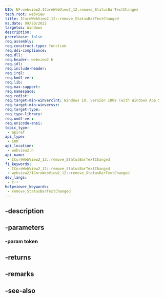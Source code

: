 ```yaml
---
UID: NF:webview2.ICoreWebView2_12.remove_StatusBarTextChanged
tech.root: webview
title: ICoreWebView2_12::remove_StatusBarTextChanged
ms.date: 09/20/2022
targetos: Windows
description: 
prerelease: false
req.assembly: 
req.construct-type: function
req.ddi-compliance: 
req.dll: 
req.header: webview2.h
req.idl: 
req.include-header: 
req.irql: 
req.kmdf-ver: 
req.lib: 
req.max-support: 
req.namespace: 
req.redist: 
req.target-min-winverclnt: Windows 10, version 1809 (with Windows App SDK 1.1 or later)
req.target-min-winversvr: 
req.target-type: 
req.type-library: 
req.umdf-ver: 
req.unicode-ansi: 
topic_type:
 - apiref
api_type:
 - COM
api_location:
 - webview2.h
api_name:
 - ICoreWebView2_12::remove_StatusBarTextChanged
f1_keywords:
 - ICoreWebView2_12::remove_StatusBarTextChanged
 - webview2/ICoreWebView2_12::remove_StatusBarTextChanged
dev_langs:
 - c++
helpviewer_keywords:
 - remove_StatusBarTextChanged
---
```


## -description

## -parameters

### -param token

## -returns

## -remarks

## -see-also

